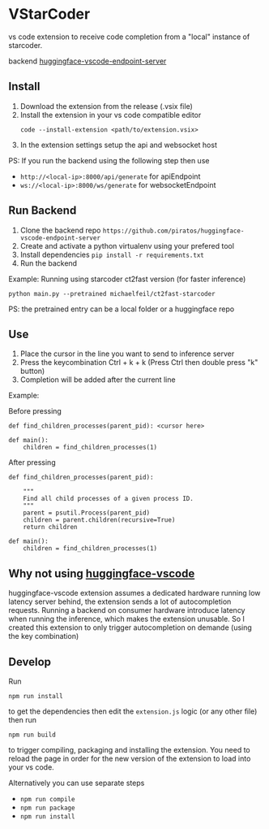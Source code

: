 # VStarCoder

vs code extension to receive code completion from a "local" instance of starcoder.

backend [huggingface-vscode-endpoint-server](https://github.com/piratos/huggingface-vscode-endpoint-server)

## Install

1. Download the extension from the release (.vsix file)
2. Install the extension in your vs code compatible editor
   ```
   code --install-extension <path/to/extension.vsix>
   ```
3. In the extension settings setup the api and websocket host

PS: If you run the backend using the following step then use

- `http://<local-ip>:8000/api/generate` for apiEndpoint
- `ws://<local-ip>:8000/ws/generate` for websocketEndpoint

## Run Backend

1. Clone the backend repo `https://github.com/piratos/huggingface-vscode-endpoint-server`
2. Create and activate a python virtualenv using your prefered tool
3. Install dependencies `pip install -r requirements.txt`
4. Run the backend

Example: Running using starcoder ct2fast version (for faster inference)

```
python main.py --pretrained michaelfeil/ct2fast-starcoder
```

PS: the pretrained entry can be a local folder or a huggingface repo

## Use

1. Place the cursor in the line you want to send to inference server
2. Press the keycombination Ctrl + k + k (Press Ctrl then double press "k" button)
3. Completion will be added after the current line

Example:

Before pressing
```
def find_children_processes(parent_pid): <cursor here>

def main():
    children = find_children_processes(1)
```

After pressing

```
def find_children_processes(parent_pid):

    """
    Find all child processes of a given process ID.
    """
    parent = psutil.Process(parent_pid)
    children = parent.children(recursive=True)
    return children

def main():
    children = find_children_processes(1)
```

## Why not using [huggingface-vscode](https://github.com/huggingface/huggingface-vscode)

huggingface-vscode extension assumes a dedicated hardware running low latency server behind,
the extension sends a lot of autocompletion requests.
Running a backend on consumer hardware introduce latency when running the inference,
which makes the extension unusable. So I created this extension to only trigger autocompletion
on demande (using the key combination)

## Develop
Run
```
npm run install
```
to get the dependencies then edit the `extension.js` logic (or any other file)
then run

```
npm run build
```

to trigger compiling, packaging and installing the extension.
You need to reload the page in order for the new version of the extension to load into your vs code.

Alternatively you can use separate steps

- `npm run compile`
- `npm run package`
- `npm run install`